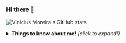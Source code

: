 ### Hi there 👋

![Vinicius Moreira's GitHub stats](https://github-readme-stats.vercel.app/api?username=vinicius7m&show_icons=true&theme=gruvbox)

<details>
  <summary> <b> Things to know about me! </b> <i>{click to expand!}</i> </summary>
  
  <br>
  
  This is going to be hidden.
</details>
<!--
**vinicius7m/vinicius7m** is a ✨ _special_ ✨ repository because its `README.md` (this file) appears on your GitHub profile.

Here are some ideas to get you started:

- 🔭 I’m currently working on ...
- 🌱 I’m currently learning ...
- 👯 I’m looking to collaborate on ...
- 🤔 I’m looking for help with ...
- 💬 Ask me about ...
- 📫 How to reach me: ...
- 😄 Pronouns: ...
- ⚡ Fun fact: ...
-->
